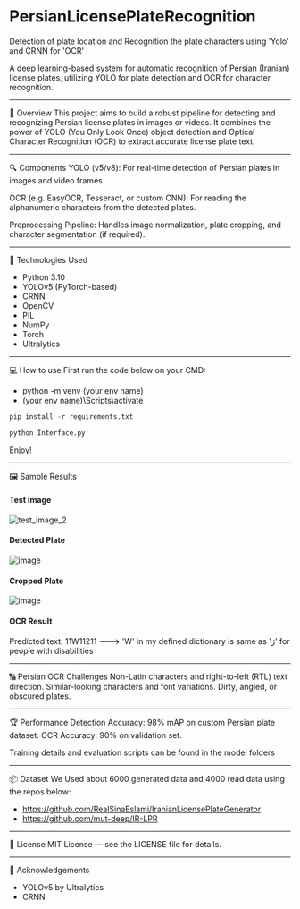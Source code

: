 # PersianLicensePlateRecognition
Detection of plate location and Recognition the plate characters using 'Yolo' and CRNN for 'OCR'

A deep learning-based system for automatic recognition of Persian (Iranian) license plates, utilizing YOLO for plate detection and OCR for character recognition.
_________________
📌 Overview
This project aims to build a robust pipeline for detecting and recognizing Persian license plates in images or videos. It combines the power of YOLO (You Only Look Once) object detection and Optical Character Recognition (OCR) to extract accurate license plate text.
_________________
🔍 Components
YOLO (v5/v8): For real-time detection of Persian plates in images and video frames.

OCR (e.g. EasyOCR, Tesseract, or custom CNN): For reading the alphanumeric characters from the detected plates.

Preprocessing Pipeline: Handles image normalization, plate cropping, and character segmentation (if required).
_________________
🧠 Technologies Used
* Python 3.10
* YOLOv5 (PyTorch-based)
* CRNN
* OpenCV
* PIL
* NumPy
* Torch
* Ultralytics
_________________
💻 How to use
First run the code below on your CMD:
- python -m venv (your env name)
- (your env name)\Scripts\activate
```python
pip install -r requirements.txt

python Interface.py
```
Enjoy!
_________________
🖼️ Sample Results
#### Test Image
![test_image_2](https://github.com/user-attachments/assets/557936cb-c6a9-43e9-8f1c-3b2b74616afa)

#### Detected Plate
![image](https://github.com/user-attachments/assets/2befb8e6-fa4b-421b-ba18-b6af6ffdf5f7)

#### Cropped Plate
![image](https://github.com/user-attachments/assets/79b46ade-a9c3-45f5-9b87-d84c8063061e)

#### OCR Result
Predicted text: 11W11211 ---> 'W' in my defined dictionary is same as 'ژ' for people with disabilities
_________________
🔠 Persian OCR Challenges
Non-Latin characters and right-to-left (RTL) text direction.
Similar-looking characters and font variations.
Dirty, angled, or obscured plates.
_________________
🏆 Performance
Detection Accuracy: 98% mAP on custom Persian plate dataset.
OCR Accuracy: 90% on validation set.

Training details and evaluation scripts can be found in the model folders
_________________
📦 Dataset
We Used about 6000 generated data and 4000 read data using the repos below:
* https://github.com/RealSinaEslami/IranianLicensePlateGenerator
* https://github.com/mut-deep/IR-LPR
_________________
📜 License
MIT License — see the LICENSE file for details.
_________________
🙌 Acknowledgements
* YOLOv5 by Ultralytics
* CRNN
